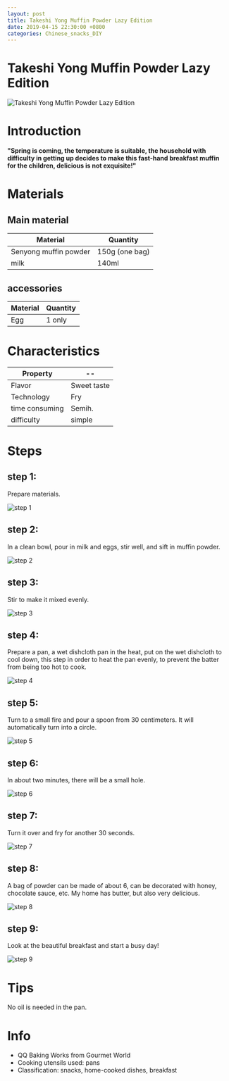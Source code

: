 ```yaml
---
layout: post
title: Takeshi Yong Muffin Powder Lazy Edition
date: 2019-04-15 22:30:00 +0800
categories: Chinese_snacks_DIY
---
```


# Takeshi Yong Muffin Powder Lazy Edition

![Takeshi Yong Muffin Powder Lazy Edition]({{site.baseurl}}/img/447674/447674.jpg)

# Introduction

**"Spring is coming, the temperature is suitable, the household with difficulty in getting up decides to make this fast-hand breakfast muffin for the children, delicious is not exquisite!"**

# Materials


## Main material

Material|Quantity
--|--
Senyong muffin powder|150g (one bag)
milk|140ml

## accessories

Material|Quantity
--|--
Egg|1 only

# Characteristics

Property|--
--|--
Flavor|Sweet taste
Technology|Fry
time consuming|Semih.
difficulty|simple

# Steps

## step 1:

Prepare materials.

![step 1]({{site.baseurl}}/img/447674/1.jpg)

## step 2:

In a clean bowl, pour in milk and eggs, stir well, and sift in muffin powder.

![step 2]({{site.baseurl}}/img/447674/2.jpg)

## step 3:

Stir to make it mixed evenly.

![step 3]({{site.baseurl}}/img/447674/3.jpg)

## step 4:

Prepare a pan, a wet dishcloth pan in the heat, put on the wet dishcloth to cool down, this step in order to heat the pan evenly, to prevent the batter from being too hot to cook.

![step 4]({{site.baseurl}}/img/447674/4.jpg)

## step 5:

Turn to a small fire and pour a spoon from 30 centimeters. It will automatically turn into a circle.

![step 5]({{site.baseurl}}/img/447674/5.jpg)

## step 6:

In about two minutes, there will be a small hole.

![step 6]({{site.baseurl}}/img/447674/6.jpg)

## step 7:

Turn it over and fry for another 30 seconds.

![step 7]({{site.baseurl}}/img/447674/7.jpg)

## step 8:

A bag of powder can be made of about 6, can be decorated with honey, chocolate sauce, etc. My home has butter, but also very delicious.

![step 8]({{site.baseurl}}/img/447674/8.jpg)

## step 9:

Look at the beautiful breakfast and start a busy day!

![step 9]({{site.baseurl}}/img/447674/9.jpg)

# Tips

No oil is needed in the pan.

# Info

- QQ Baking Works from Gourmet World
- Cooking utensils used: pans
- Classification: snacks, home-cooked dishes, breakfast